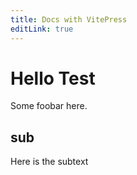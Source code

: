 ```yaml
---
title: Docs with VitePress
editLink: true
---
```



# Hello Test

Some foobar here.

## sub

Here is the subtext
